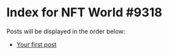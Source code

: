 # Index for NFT World #9318
Posts will be displayed in the order below:

- [Your first post](./001-first.md)

